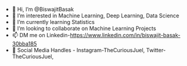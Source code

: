 - 👋 Hi, I’m @BiswajitBasak
- 👀 I’m interested in Machine Learning, Deep Learning, Data Science
- 🌱 I’m currently learning Statistics
- 💞️ I’m looking to collaborate on Machine Learning Projects
- 📫 DM me on Linkedin-https://www.linkedin.com/in/biswajit-basak-30bba185
- 👥 Social Media Handles - Instagram-TheCuriousJuel, Twitter-TheCuriousJuel, 

<!---
JuelBasak/JuelBasak is a ✨ special ✨ repository because its `README.md` (this file) appears on your GitHub profile.
You can click the Preview link to take a look at your changes.
--->
